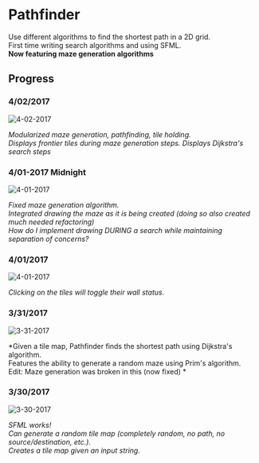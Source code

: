 # Pathfinder
Use different algorithms to find the shortest path in a 2D grid.  
First time writing search algorithms and using SFML.  
**Now featuring maze generation algorithms**

## Progress
### 4/02/2017
![4-02-2017](http://i.imgur.com/KArF9mY.gif)

*Modularized maze generation, pathfinding, tile holding.  
Displays frontier tiles during maze generation steps.
Displays Dijkstra's search steps*

### 4/01-2017 Midnight
![4-01-2017](http://i.imgur.com/mYr6yua.gif)

*Fixed maze generation algorithm.  
Integrated drawing the maze as it is being created (doing so also created much needed refactoring)  
How do I implement drawing DURING a search while maintaining separation of concerns?*  

### 4/01/2017
![4-01-2017](http://i.imgur.com/56KYgeM.gif)

*Clicking on the tiles will toggle their wall status.*

### 3/31/2017
![3-31-2017](https://i.imgur.com/LdGksmq.png)

*Given a tile map, Pathfinder finds the shortest path using Dijkstra's algorithm.  
Features the ability to generate a random maze using Prim's algorithm.  
Edit: Maze generation was broken in this (now fixed)
*

### 3/30/2017
![3-30-2017](https://i.imgur.com/52r6UpR.png)

*SFML works!  
Can generate a random tile map (completely random, no path, no source/destination, etc.).  
Creates a tile map given an input string.*
